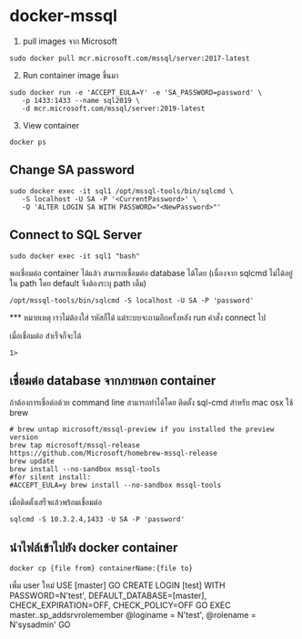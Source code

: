 # docker-mssql

1. pull images จาก Microsoft
```
sudo docker pull mcr.microsoft.com/mssql/server:2017-latest
```
2. Run container image ขึ้นมา 
```
sudo docker run -e 'ACCEPT_EULA=Y' -e 'SA_PASSWORD=password' \
   -p 1433:1433 --name sql2019 \
   -d mcr.microsoft.com/mssql/server:2019-latest
```
3. View container
```
docker ps 
```

## Change SA password
```
sudo docker exec -it sql1 /opt/mssql-tools/bin/sqlcmd \
   -S localhost -U SA -P '<CurrentPassword>' \
   -Q 'ALTER LOGIN SA WITH PASSWORD="<NewPassword>"'
```

## Connect to SQL Server
```
sudo docker exec -it sql1 "bash"
```

พอเชื่อมต่อ container ได้แล้ว สามารถเชื่อมต่อ database ได้โดย (เนื่องจาก sqlcmd ไม่ได้อยู่ใน path โดย default จึงต้องระบุ path เต็ม)
```
/opt/mssql-tools/bin/sqlcmd -S localhost -U SA -P 'password'
```
*** หมายเหตุ เราไม่ต้องใส่ รหัสก็ได้ แต่ระบบจะถามอีกครั้งหลัง run คำสั่ง connect ไป

เมื่อเชื่อมต่อ สำเร็จก็จะได้
```
1>
```

## เชื่อมต่อ database จากภายนอก container
ถ้าต้องการเชื่อต่อด้วย command line สามารถทำได้โดย ติดตั้ง sql-cmd สำหรับ mac osx ใช้ brew 
```
# brew untap microsoft/mssql-preview if you installed the preview version 
brew tap microsoft/mssql-release https://github.com/Microsoft/homebrew-mssql-release
brew update
brew install --no-sandbox mssql-tools
#for silent install: 
#ACCEPT_EULA=y brew install --no-sandbox mssql-tools

```
เมื่อติดตั้งเสร็จแล้วพร้อมเชื่อมต่อ

```
sqlcmd -S 10.3.2.4,1433 -U SA -P 'password'
```

## นำไฟล์เข้าไปยัง docker container
```
docker cp {file from} containerName:{file to}
```

เพื่ม user ใหม่
USE [master]
GO
CREATE LOGIN&nbsp;[test] WITH PASSWORD=N'test', DEFAULT_DATABASE=[master], CHECK_EXPIRATION=OFF, CHECK_POLICY=OFF
GO
EXEC master..sp_addsrvrolemember @loginame = N'test', @rolename = N'sysadmin'
GO
